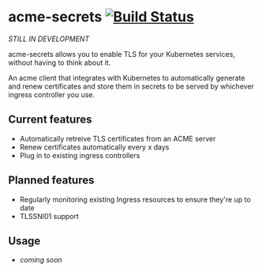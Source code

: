 # acme-secrets [![Build Status](https://travis-ci.org/munnerz/acme-secrets.svg?branch=master)](https://travis-ci.org/munnerz/acme-secrets)

_STILL IN DEVELOPMENT_

acme-secrets allows you to enable TLS for your Kubernetes services, without having to think about it.

An acme client that integrates with Kubernetes to automatically generate and renew certificates and store them in secrets to be served by whichever ingress controller you use.

## Current features

* Automatically retreive TLS certificates from an ACME server
* Renew certificates automatically every x days
* Plug in to existing ingress controllers

## Planned features

* Regularly monitoring existing Ingress resources to ensure they're up to date
* TLSSNI01 support

## Usage

* _coming soon_
